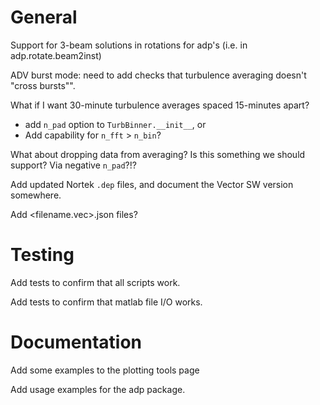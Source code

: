 General
=======

Support for 3-beam solutions in rotations for adp's (i.e. in adp.rotate.beam2inst)

ADV burst mode: need to add checks that turbulence averaging doesn't "cross bursts"".

What if I want 30-minute turbulence averages spaced 15-minutes apart?
  - add `n_pad` option to `TurbBinner.__init__`, or
  - Add capability for `n_fft` > `n_bin`?

What about dropping data from averaging? Is this something we should support? Via negative `n_pad`?!?

Add updated Nortek ``.dep`` files, and document the Vector SW version somewhere.

Add <filename.vec>.json files?

Testing
======

Add tests to confirm that all scripts work.

Add tests to confirm that matlab file I/O works.

Documentation
====

Add some examples to the plotting tools page

Add usage examples for the adp package.
